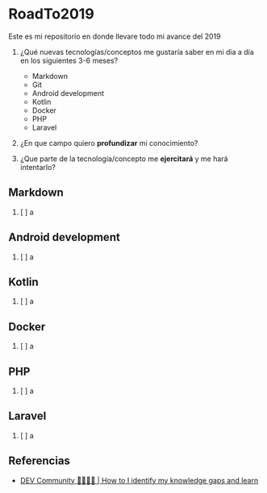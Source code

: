 # RoadTo2019

Este es mi repositorio en donde llevare todo mi avance del 2019  

1. ¿Qué nuevas tecnologías/conceptos me gustaría saber en mi día a día en los siguientes 3-6 meses?
   * Markdown
   * Git
   * Android development
   * Kotlin
   * Docker
   * PHP
   * Laravel

2. ¿En que campo quiero **profundizar** mi conocimiento?


3. ¿Que parte de la tecnología/concepto me **ejercitará** y me hará intentarlo?

## Markdown

   1. [ ] a

## Android development

   1. [ ] a

## Kotlin

   1. [ ] a

## Docker

   1. [ ] a

## PHP

   1. [ ] a

## Laravel

   1. [ ] a

## Referencias

* [DEV Community 👨‍💻👩‍💻 | How to I identify my knowledge gaps and learn](https://dev.to/bgord/how-do-i-identify-my-knowledge-gaps-and-learn-4mlc)

